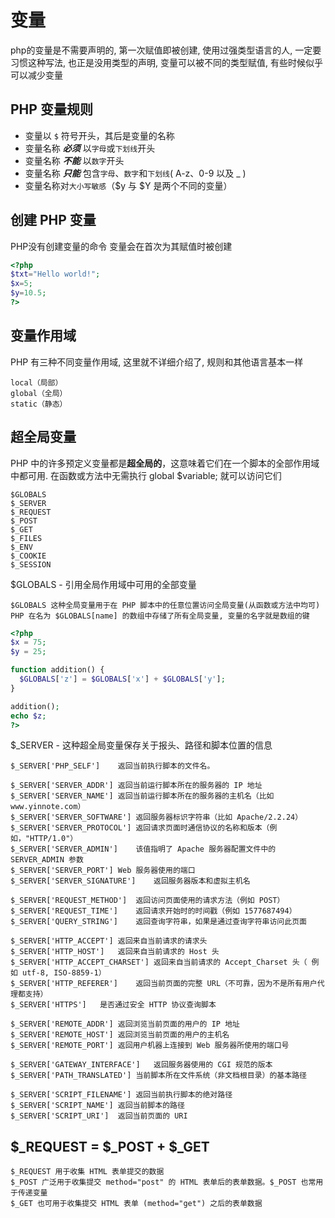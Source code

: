 变量
===

php的变量是不需要声明的, 第一次赋值即被创建, 使用过强类型语言的人, 一定要习惯这种写法, 也正是没用类型的声明, 变量可以被不同的类型赋值, 有些时候似乎可以减少变量

PHP 变量规则
---

* 变量以 `$` 符号开头，其后是变量的名称
* 变量名称 ***必须*** 以`字母`或`下划线`开头
* 变量名称 ***不能*** 以`数字`开头
* 变量名称 ***只能*** 包含`字母`、`数字`和`下划线`( A-z、0-9 以及 _ )
* 变量名称对`大小写敏感`（$y 与 $Y 是两个不同的变量）

创建 PHP 变量
---

PHP没有创建变量的命令
变量会在首次为其赋值时被创建

```php
<?php
$txt="Hello world!";
$x=5;
$y=10.5;
?>
```

变量作用域
---

PHP 有三种不同变量作用域, 这里就不详细介绍了, 规则和其他语言基本一样

    local（局部）
    global（全局）
    static（静态）

超全局变量
---

PHP 中的许多预定义变量都是**超全局的**，这意味着它们在一个脚本的全部作用域中都可用. 在函数或方法中无需执行 global $variable; 就可以访问它们

    $GLOBALS
    $_SERVER
    $_REQUEST
    $_POST
    $_GET
    $_FILES
    $_ENV
    $_COOKIE
    $_SESSION


$GLOBALS - 引用全局作用域中可用的全部变量

    $GLOBALS 这种全局变量用于在 PHP 脚本中的任意位置访问全局变量(从函数或方法中均可)
    PHP 在名为 $GLOBALS[name] 的数组中存储了所有全局变量, 变量的名字就是数组的键

```php
<?php
$x = 75;
$y = 25;

function addition() {
  $GLOBALS['z'] = $GLOBALS['x'] + $GLOBALS['y'];
}

addition();
echo $z;
?>
```

$_SERVER - 这种超全局变量保存关于报头、路径和脚本位置的信息

    $_SERVER['PHP_SELF']	返回当前执行脚本的文件名。

    $_SERVER['SERVER_ADDR']	返回当前运行脚本所在的服务器的 IP 地址
    $_SERVER['SERVER_NAME']	返回当前运行脚本所在的服务器的主机名（比如 www.yinnote.com）
    $_SERVER['SERVER_SOFTWARE']	返回服务器标识字符串（比如 Apache/2.2.24）
    $_SERVER['SERVER_PROTOCOL']	返回请求页面时通信协议的名称和版本（例如，"HTTP/1.0"）
    $_SERVER['SERVER_ADMIN']	该值指明了 Apache 服务器配置文件中的 SERVER_ADMIN 参数
    $_SERVER['SERVER_PORT']	Web 服务器使用的端口
    $_SERVER['SERVER_SIGNATURE']	返回服务器版本和虚拟主机名

    $_SERVER['REQUEST_METHOD']	返回访问页面使用的请求方法（例如 POST）
    $_SERVER['REQUEST_TIME']	返回请求开始时的时间戳（例如 1577687494）
    $_SERVER['QUERY_STRING']	返回查询字符串，如果是通过查询字符串访问此页面

    $_SERVER['HTTP_ACCEPT']	返回来自当前请求的请求头
    $_SERVER['HTTP_HOST']	返回来自当前请求的 Host 头
    $_SERVER['HTTP_ACCEPT_CHARSET']	返回来自当前请求的 Accept_Charset 头（ 例如 utf-8, ISO-8859-1）
    $_SERVER['HTTP_REFERER']	返回当前页面的完整 URL（不可靠，因为不是所有用户代理都支持）
    $_SERVER['HTTPS']	是否通过安全 HTTP 协议查询脚本

    $_SERVER['REMOTE_ADDR']	返回浏览当前页面的用户的 IP 地址
    $_SERVER['REMOTE_HOST']	返回浏览当前页面的用户的主机名
    $_SERVER['REMOTE_PORT']	返回用户机器上连接到 Web 服务器所使用的端口号

    $_SERVER['GATEWAY_INTERFACE']	返回服务器使用的 CGI 规范的版本
    $_SERVER['PATH_TRANSLATED']	当前脚本所在文件系统（非文档根目录）的基本路径

    $_SERVER['SCRIPT_FILENAME']	返回当前执行脚本的绝对路径
    $_SERVER['SCRIPT_NAME']	返回当前脚本的路径
    $_SERVER['SCRIPT_URI']	返回当前页面的 URI

$_REQUEST = $_POST + $_GET
---

    $_REQUEST 用于收集 HTML 表单提交的数据
    $_POST 广泛用于收集提交 method="post" 的 HTML 表单后的表单数据。$_POST 也常用于传递变量
    $_GET 也可用于收集提交 HTML 表单 (method="get") 之后的表单数据

